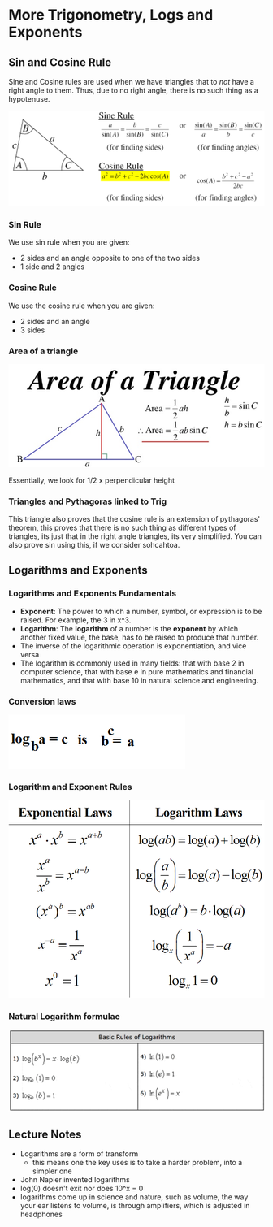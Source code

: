 # More Trigonometry, Logs and Exponents

## Sin and Cosine Rule

Sine and Cosine rules are used when we have triangles that to _not_ have a right angle to them. Thus, due to no right angle, there is no such thing as a hypotenuse.

![](../../../../../.gitbook/assets/image%20%285%29.png)

### Sin Rule

We use sin rule when you are given:

* 2 sides and an angle opposite to one of the two sides
* 1 side and 2 angles

### Cosine Rule

We use the cosine rule when you are given:

* 2 sides and an angle
* 3 sides

### Area of a triangle

![](../../../../../.gitbook/assets/image%20%286%29.png)

Essentially, we look for 1/2 x perpendicular height

### Triangles and Pythagoras linked to Trig

This triangle also proves that the cosine rule is an extension of pythagoras' theorem, this proves that there is no such thing as different types of triangles, its just that in the right angle triangles, its very simplified. You can also prove sin using this, if we consider sohcahtoa.

## Logarithms and Exponents

### Logarithms and Exponents Fundamentals

* **Exponent**: The power to which a number, symbol, or expression is to be raised. For example, the 3 in x^3. 
* **Logarithm**: The **logarithm** of a number is the **exponent** by which another fixed value, the base, has to be raised to produce that number.
* The inverse of the logarithmic operation is exponentiation, and vice versa
* The logarithm is commonly used in many fields: that with base 2 in computer science, that with base e in pure mathematics and financial mathematics, and that with base 10 in natural science and engineering.

### Conversion laws

![](../../../../../.gitbook/assets/image%20%283%29.png)

### Logarithm and Exponent Rules

![](../../../../../.gitbook/assets/image%20%288%29.png)

### Natural Logarithm formulae

![](../../../../../.gitbook/assets/image%20%284%29.png)

## Lecture Notes

* Logarithms are a form of transform
  * this means one the key uses is to take a harder problem, into a simpler one
* John Napier invented logarithms
* log\(0\) doesn't exit nor does 10^x = 0
* logarithms come up in science and nature, such as volume, the way your ear listens to volume, is through amplifiers, which is adjusted in headphones



